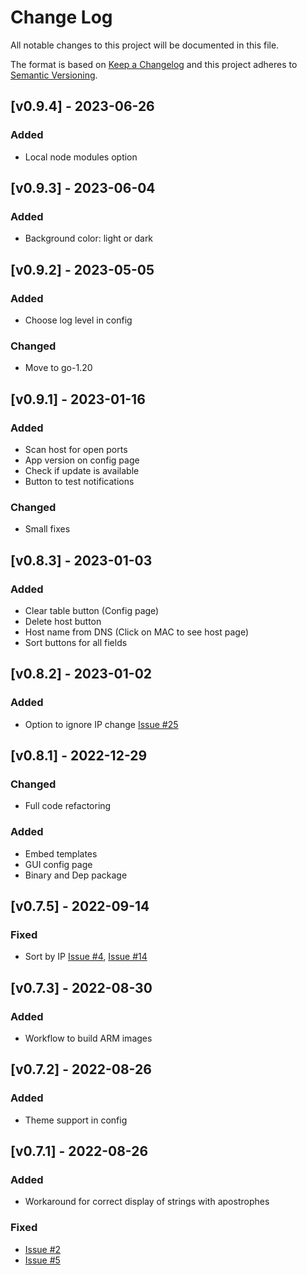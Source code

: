 
# Change Log
All notable changes to this project will be documented in this file.
 
The format is based on [Keep a Changelog](http://keepachangelog.com/)
and this project adheres to [Semantic Versioning](http://semver.org/).

## [v0.9.4] - 2023-06-26
### Added
- Local node modules option

## [v0.9.3] - 2023-06-04
### Added
- Background color: light or dark

## [v0.9.2] - 2023-05-05
### Added
- Choose log level in config

### Changed
- Move to go-1.20  

## [v0.9.1] - 2023-01-16
### Added
- Scan host for open ports
- App version on config page
- Check if update is available
- Button to test notifications

### Changed
- Small fixes   

## [v0.8.3] - 2023-01-03
### Added
- Clear table button (Config page)
- Delete host button
- Host name from DNS (Click on MAC to see host page)
- Sort buttons for all fields


## [v0.8.2] - 2023-01-02
### Added
- Option to ignore IP change [Issue #25](https://github.com/aceberg/WatchYourLAN/issues/25)


## [v0.8.1] - 2022-12-29
### Changed
- Full code refactoring

### Added
- Embed templates
- GUI config page
- Binary and Dep package

## [v0.7.5] - 2022-09-14
### Fixed
- Sort by IP [Issue #4](https://github.com/aceberg/WatchYourLAN/issues/4), [Issue #14](https://github.com/aceberg/WatchYourLAN/issues/14)

## [v0.7.3] - 2022-08-30 
### Added
- Workflow to build ARM images

## [v0.7.2] - 2022-08-26
### Added
- Theme support in config
 
## [v0.7.1] - 2022-08-26
### Added
- Workaround for correct display of strings with apostrophes
### Fixed
- [Issue #2](https://github.com/aceberg/WatchYourLAN/issues/2)
- [Issue #5](https://github.com/aceberg/WatchYourLAN/issues/5)